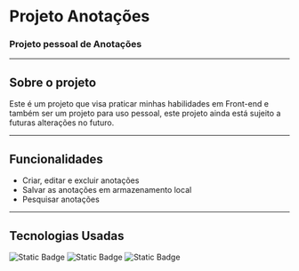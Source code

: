# Projeto Anotações
### Projeto pessoal de Anotações
___

## Sobre o projeto
Este é um projeto que visa praticar minhas habilidades em Front-end e também ser um projeto para uso pessoal, este projeto ainda está sujeito a futuras alterações no futuro.
___

## Funcionalidades
- Criar, editar e excluir anotações
- Salvar as anotações em armazenamento local
- Pesquisar anotações
___

## Tecnologias Usadas
![Static Badge](https://img.shields.io/badge/HTML-black?style=for-the-badge&logo=html5&logoSize=16&labelColor=orange)
![Static Badge](https://img.shields.io/badge/CSS-black?style=for-the-badge&logo=css3&logoColor=blue&logoSize=16&labelColor=lightblue)
![Static Badge](https://img.shields.io/badge/Javascript-black?style=for-the-badge&logo=javascript&logoSize=16&labelColor=yellow)
